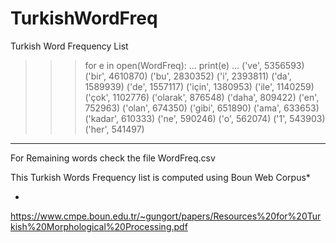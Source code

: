# TurkishWordFreq
Turkish Word Frequency List

>>> for e in open(WordFreq):
...  print(e)
... 
('ve', 5356593)
('bir', 4610870)
('bu', 2830352)
('i', 2393811)
('da', 1589939)
('de', 1557117)
('için', 1380953)
('ile', 1140259)
('çok', 1102776)
('olarak', 876548)
('daha', 809422)
('en', 752963)
('olan', 674350)
('gibi', 651890)
('ama', 633653)
('kadar', 610333)
('ne', 590246)
('o', 562074)
('1', 543903)
('her', 541497)
-----
For Remaining words check the file WordFreq.csv 

This Turkish Words Frequency list is computed using Boun Web Corpus*

*
https://www.cmpe.boun.edu.tr/~gungort/papers/Resources%20for%20Turkish%20Morphological%20Processing.pdf
